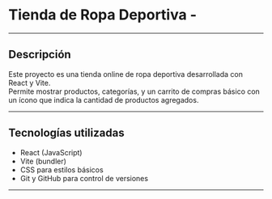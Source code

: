 # Tienda de Ropa Deportiva -

---

## Descripción

Este proyecto es una tienda online de ropa deportiva desarrollada con React y
Vite.  
Permite mostrar productos, categorías, y un carrito de compras básico con un
ícono que indica la cantidad de productos agregados.

---

## Tecnologías utilizadas

- React (JavaScript)
- Vite (bundler)
- CSS para estilos básicos
- Git y GitHub para control de versiones

---
